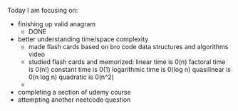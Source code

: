 Today I am focusing on:
</br>

<ul>
<li>
finishing up valid anagram 
<ul>
<li>
DONE
</li>
</ul>
</li>
<li>
better understanding time/space complexity
<ul>
<li>
made flash cards based on bro code data structures and algorithms video
</li>
<li>
studied flash cards and memorized:
linear time is 0(n)
factoral time is 0(n!)
constant time is 0(1)
logarithmic time is 0(log n)
quasilinear is 0(n log n)
quadratic is 0(n^2)
</li>
<li>
</ul>
</li>
<li>
completing a section of udemy course
</li>
<li>
attempting another neetcode question
</li>
</ul>
